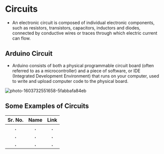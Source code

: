 # Circuits
* An electronic circuit is composed of individual electronic components, such as resistors, transistors, capacitors, inductors and diodes, connected by conductive wires or traces through which electric current can flow.


## Arduino Circuit

* Arduino consists of both a physical programmable circuit board (often referred to as a microcontroller) and a piece of software, or IDE (Integrated Development Environment) that runs on your computer, used to write and upload computer code to the physical board.

![photo-1603732551658-5fabbafa84eb](https://user-images.githubusercontent.com/58645688/137644218-4b14f202-640e-497f-a06a-4c6d81a72b75.jpg)

## Some Examples of Circuits

Sr. No.                    |   Name                    |       Link
:-------------------------:|:-------------------------:|:-------------------------:
**.**                 | **.**                  |                  **.**
**.**                 | **.**                  |                  **.**
**.**                 | **.**                  |                  **.**

